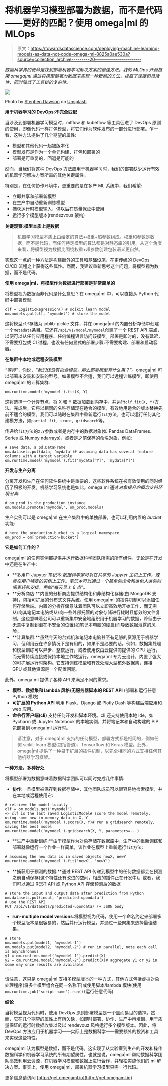 # 将机器学习模型部署为数据，而不是代码——更好的匹配？使用 omega|ml 的 MLOps

> 原文：<https://towardsdatascience.com/deploying-machine-learning-models-as-data-not-code-omega-ml-8825a0ae530a?source=collection_archive---------20----------------------->

*数据科学界的使命是找到部署机器学习解决方案的最佳方法。我的 MLOps 开源框架 omega|ml 通过将模型部署为数据来实现一种新颖的方法，提高了速度和灵活性，同时降低了工具链的复杂性。*

![](img/711fb2e1795611b65447890a6e7f4edc.png)

Photo by [Stephen Dawson](https://unsplash.com/@srd844?utm_source=unsplash&utm_medium=referral&utm_content=creditCopyText) on [Unsplash](https://unsplash.com/s/photos/artificial-intelligence?utm_source=unsplash&utm_medium=referral&utm_content=creditCopyText)

**用于机器学习的 DevOps:不完全匹配**

当涉及到部署机器学习模型时，mlflow 和 kubeflow 等工具促进了 DevOps 原则的使用，即像代码一样打包模型，将它们作为软件发布的一部分进行部署。乍一看，这种方法提供了几个期望的属性:

*   模型和其他代码一起被版本化
*   模型发布是作为一个单元构建、打包和部署的
*   部署是可重复的，回退是可能的

然而，当我们将这种 DevOps 方法应用于机器学习时，我们的部署缺少运行有效的机器学习解决方案所需的其他关键属性。

特别是，在任何协作环境中，更重要的是在多产 ML 系统中，我们希望:

*   立即共享和部署新模型
*   在生产中自动重新训练模型
*   捕获运行时模型输入，供以后在质量保证中使用
*   运行多个模型版本(rendezvous 架构)

**关键观察:模型本质上是数据**

> 机器学习模型本质上由给定的算法+权重+超参数组成。权重和参数是数据，而不是代码，而任何特定模型的算法都是对静态库的引用。从这个角度来看，将模型视为数据比围绕权重+超参数创建包装语义更自然。

实现这一点的一种方法是构建额外的工具和基础设施，在更传统的 DevOps CI/CD 流程之上获得这些属性。然而，我建议重新思考这个问题，将模型视为数据，而不是代码。

**使用 omega|ml，将模型作为数据进行部署是非常简单的**

将模型视为数据而非代码是什么意思？在 omega|ml 中，可以直接从 Python 代码中部署模型:

```
clf = LogisticRegression() # scikit learn model
om.models.put(clf, 'mymodel') # store the model
```

这将模型`clf`存储为 joblib-pickle 文件，并在 omega|ml 的内置分析存储中创建一个`Metadata`条目。它还在`/api/v1/model/mymodel`创建了一个 REST API 端点，以便可以从任何应用程序、任何编程语言访问该模型。部署是即时的，没有延迟，不需要打包或 CI 过程，也没有任何显式的部署步骤:不需要构建、部署和启动容器。

**在集群中本地或远程安装模型**

*“等待”*，你说，*“我们还没有拟合模型，那么部署模型有什么用？”*。omega|ml 可以部署未安装和安装的型号。如果模型不合适，我们可以远程训练模型，即使用 omega|ml 的计算集群:

```
om.runtime.model('mymodel').fit(X, Y)
```

这将选择一个计算节点，将 X 和 Y 数据加载到内存中，并运行`clf.fit(X, Y)`方法。完成后，它将以相同的名称存储现在适合的模型，有效地用适合的版本替换先前不适合的模型。我们可以随时在集群中重新运行`fit`方法。也可以运行任何其他建模方法，如`partial_fit, score, gridsearch`等。

传递给`fit`方法的`X,Y`参数或者是内存中的数据对象(如 Pandas DataFrames、Series 或 Numpy ndarrays)，或者是之前保存的命名对象，例如:

```
# save data, a pd.DataFrame
om.datasets.put(data, 'mydata')# assuming data has several feature columns with a target variable om.runtime.model('mymodel').fit('mydata[^Y]', 'mydata[Y]')
```

**开发与生产分离**

分离开发和生产在任何软件系统中是重要的，这些软件系统在被有效使用的同时经历了积极的开发。机器学习系统也是如此。omega|ml 通过*对象提升的概念支持环境分离:*

```
# om_prod is the production instance
om.models.promote('mymodel', om_prod.models)
```

生产实例可以是 omega|ml 在生产集群中的单独部署，也可以利用内置的 *bucket* 功能:

```
# here the production-bucket is a logical namespace 
om_prod = om['production-bucket']
```

**它是如何工作的？**

omega|ml 的任何实例都提供并运行数据科学团队所需的所有组件，无论是在开发中还是在生产中:

*   **多用户 Jupyter 笔记本:**数据科学家可以在共享的 Jupyter 主机上工作，或者在用户特定的实例上工作。笔记本可以通过一个简单的命令和类似人类的时间表轻松安排，例如*“每天早上 6 点”。*
*   **分析商店:**内置的分析商店提供结构化和非结构化存储(由 MongoDB 支持)，包括可扩展的分布式文件系统。使用 omega|ml 的插件机制可以添加任何存储后端。内置的分析存储意味着团队可以立即高效地开始工作，而无需从/向其笔记本电脑或从/向一些外部托管的对象存储进行耗时且低效的文件复制。这也意味着公司可以重新集中安全地组织用于机器学习的数据，降低由于无意中复制到潜在不安全的位置(如笔记本电脑的硬盘)而导致数据泄露的风险。
*   **计算集群:**虽然今天的台式机和笔记本电脑甚至有足够的资源用于机器学习，但利用云在许多情况下是有用的，如果不是必要的话。例如，数据集处理和模型训练可以异步、整夜运行，或者使用仅由云提供商提供的 GPU 运行，而无需持续连接或保持本地工作站运行。omega|ml 专为云设计，内置了强大的可扩展运行时架构。它支持训练模型和有效处理大型核外数据集，连接 GPU 或其他资源是一个配置问题。

此外，omega|ml 提供了各种 API 来满足不同的需求。

*   **模型、数据集和 lambda 风格/无服务器脚本的 REST API** (部署和运行任意 Python 模块)
*   **可扩展的 Python API** 利用 Flask、Django 或 Plotly Dash 等构建后端应用和 web 应用。
*   **命令行客户端(cli)** 支持任何开发和脚本环境。cli 还支持使用本地 ide，如 Pycharm 或 Jupyter Notebook 的本地实例，并将笔记本和自动构建的 PIP 包部署到 omega|ml 运行时。

> 请注意，对于 omega|ml 支持的任何模型，部署方式都是相同的，例如任何 scikit-learn 模型(包括管道)、Tensorflow 和 Keras 模型。此外，omega|ml 提供了一种易于扩展的插件机制，以完全相同的方式支持任何其他机器学习框架。

**一种方法，多种好处**

将模型部署为数据意味着数据科学团队可以同时完成几件事情:

*   **协作**:一旦模型被保存到数据存储中，其他团队成员可以很容易地检索模型，并在本地或远程使用它:

```
# retrieve the model locally 
clf = om.models.get('mymodel')
=> clf is the last saved LogisticModel# score the model remotely, using some new in-memory data in X, Y
om.runtime.model('mymodel').score(X, Y)# run a gridsearch remotely, saving the best model
om.runtime.model('mymodel').gridsearch(X, Y, parameters=...)
```

*   **生产中重新训练:**由于模型作为对象存储在数据库中，生产中的重新训练和部署就像运行一个作业一样简单，该作业在模型上重新运行`fit`方法:

```
# assuming the new data is in saved objects newX, newY
om.runtime.model('mymodel').fit('newX', 'newY')
```

*   **捕获用于预测的数据:**通过 REST API 传递到模型中的任何数据都会在预测之前自动保存(这个特性还有改进的空间，相应的插件正在开发中)。或者，我们可以通过 REST API 或 Python API 存储预测后的数据

```
# store the input and output data after prediction from Python
om.datasets.put(inout, 'predicted-upondata')
# use the REST API
PUT /api/v1/datasets/predicted-upondata/ (+ JSON body
```

*   **run-multiple model versions**:将模型视为代码，使用一个命名约定来部署多个模型版本是很容易的，然后并行运行模型，并通过一些聚集来选择最佳结果。

```
# store
om.models.put(model1, 'mymodel-1')
om.models.put(model2, 'mymodel-2') # run in parallel, note each call is asynchronous
y1 = om.runtime.model('mymodel-1').predict(X)
y2 = om.runtime.model('mymodel-2').predict(X)# aggregate y1 or y2 in some way once results are available
...
```

请注意，这只是 omega|ml 支持多模型版本的一种方式，其他方式包括虚拟对象处理程序(将多个模型组合在同一名称下)或使用脚本/lambda 模块(使用`om.runtime.job('script-name').run())`运行任意代码)

**结论**

当将模型视为代码时，使用 DevOps 原则部署模型是一个显而易见的选择。然而，它在几个期望的属性上有所欠缺，如即时部署、协作、生产中再培训、用于质量保证的运行时数据收集以及以 rendevouz 风格运行多个模型版本。因此，将 DevOps 方法应用于机器学习——实际上是数据科学——需要额外的投资和工具来实现这些特性。

omega|ml 认为模型是数据，而不是代码。这实现了从实验室到生产的开发和操作数据科学和机器学习系统的所有期望属性。也就是说，omega|ml 帮助数据科学团队高效利用云资源，在机器学习模型和数据上进行合作，并轻松实施他们的 ml 解决方案。事实上，使用 omega|ml，部署机器学习模型只需一行代码。

更多信息请访问 [http://get.omegaml.io](http://get.omegaml.io)